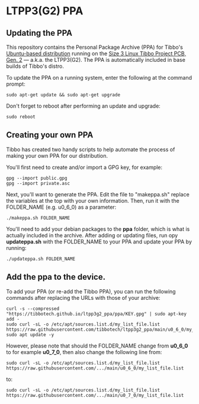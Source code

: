 # LTPP3(G2) PPA

## Updating the PPA
This repository contains the Personal Package Archive (PPA) for Tibbo's [Ubuntu-based distribution](https://tibbo.com/store/tps/ltpp3g2/ubuntu.html) running on the [Size 3 Linux Tibbo Project PCB, Gen. 2](https://tibbo.com/store/tps/ltpp3g2.html) — a.k.a. the LTPP3(G2).
The PPA is automatically included in base builds of Tibbo's distro.

To update the PPA on a running system, enter the following at the command prompt:
``` shell
sudo apt-get update && sudo apt-get upgrade
```

Don't forget to reboot after performing an update and upgrade:
``` shell
sudo reboot
```

## Creating your own PPA
Tibbo has created two handy scripts to help automate the process of making your own PPA for our distribution.

You'll first need to create and/or import a GPG key, for example:
``` shell
gpg --import public.gpg
gpg --import private.asc  
```

Next, you'll want to generate the PPA. Edit the file to "makeppa.sh" replace the variables at the top with your own information. Then, run it with the FOLDER_NAME (e.g. u0_6_0) as a parameter:
``` shell
./makeppa.sh FOLDER_NAME
```

You'll need to add your debian packages to the **ppa** folder, which is what is actually included in the archive.
After adding or updating files, run opy **updateppa.sh** with the FOLDER_NAME to your PPA and update your PPA by running:
``` shell
./updateppa.sh FOLDER_NAME
```

## Add the ppa to the device. 
To add your PPA (or re-add the Tibbo PPA), you can run the following commands after replacing the URLs with those of your archive:
```shell
curl -s --compressed "https://tibbotech.github.io/ltpp3g2_ppa/ppa/KEY.gpg" | sudo apt-key add -
sudo curl -sL -o /etc/apt/sources.list.d/my_list_file.list https://raw.githubusercontent.com/tibbotech/ltpp3g2_ppa/main/u0_6_0/my_list_file.list
sudo apt update -y
```
However, please note that should the FOLDER_NAME change from **u0_6_0** to for example **u0_7_0**, then also change the following line
from:
```shell
sudo curl -sL -o /etc/apt/sources.list.d/my_list_file.list https://raw.githubusercontent.com/.../main/u0_6_0/my_list_file.list
```
to:
```shell
sudo curl -sL -o /etc/apt/sources.list.d/my_list_file.list https://raw.githubusercontent.com/.../main/u0_7_0/my_list_file.list
```
